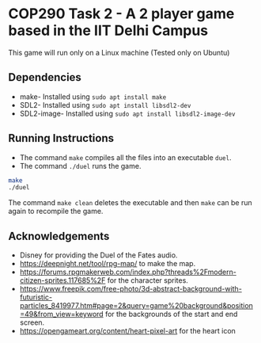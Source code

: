 # COP290 Task 2 - A 2 player game based in the IIT Delhi Campus

This game will run only on a Linux machine (Tested only on Ubuntu)

## Dependencies

- make- Installed using `sudo apt install make`
- SDL2- Installed using `sudo apt install libsdl2-dev`
- SDL2-image- Installed using `sudo apt install libsdl2-image-dev`

## Running Instructions

- The command `make` compiles all the files into an executable `duel`.
- The command `./duel` runs the game.

```bash
make
./duel
```

The command `make clean` deletes the executable and then `make` can be run again to recompile the game.

## Acknowledgements

- Disney for providing the Duel of the Fates audio.
- https://deepnight.net/tool/rpg-map/ to make the map.
- https://forums.rpgmakerweb.com/index.php?threads%2Fmodern-citizen-sprites.117685%2F for the character sprites.
- https://www.freepik.com/free-photo/3d-abstract-background-with-futuristic-particles_8419977.htm#page=2&query=game%20background&position=49&from_view=keyword for the backgrounds of the start and end screen.
- https://opengameart.org/content/heart-pixel-art for the heart icon